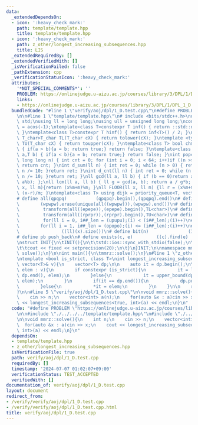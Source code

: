 ```yaml
---
data:
  _extendedDependsOn:
  - icon: ':heavy_check_mark:'
    path: template/template.hpp
    title: template/template.hpp
  - icon: ':heavy_check_mark:'
    path: z_other/longest_increasing_subsequences.hpp
    title: LIS
  _extendedRequiredBy: []
  _extendedVerifiedWith: []
  _isVerificationFailed: false
  _pathExtension: cpp
  _verificationStatusIcon: ':heavy_check_mark:'
  attributes:
    '*NOT_SPECIAL_COMMENTS*': ''
    PROBLEM: https://onlinejudge.u-aizu.ac.jp/courses/library/3/DPL/1/DPL_1_D
    links:
    - https://onlinejudge.u-aizu.ac.jp/courses/library/3/DPL/1/DPL_1_D
  bundledCode: "#line 1 \"verify/aoj/dpl/1_D.test.cpp\"\n#define PROBLEM \"https://onlinejudge.u-aizu.ac.jp/courses/library/3/DPL/1/DPL_1_D\"\
    \n\n#line 1 \"template/template.hpp\"\n# include <bits/stdc++.h>\nusing namespace\
    \ std;\nusing ll = long long;\nusing ull = unsigned long long;\nconst double pi\
    \ = acos(-1);\ntemplate<class T>constexpr T inf() { return ::std::numeric_limits<T>::max();\
    \ }\ntemplate<class T>constexpr T hinf() { return inf<T>() / 2; }\ntemplate <typename\
    \ T_char>T_char TL(T_char cX) { return tolower(cX); }\ntemplate <typename T_char>T_char\
    \ TU(T_char cX) { return toupper(cX); }\ntemplate<class T> bool chmin(T& a,T b)\
    \ { if(a > b){a = b; return true;} return false; }\ntemplate<class T> bool chmax(T&\
    \ a,T b) { if(a < b){a = b; return true;} return false; }\nint popcnt(unsigned\
    \ long long n) { int cnt = 0; for (int i = 0; i < 64; i++)if ((n >> i) & 1)cnt++;\
    \ return cnt; }\nint d_sum(ll n) { int ret = 0; while (n > 0) { ret += n % 10;\
    \ n /= 10; }return ret; }\nint d_cnt(ll n) { int ret = 0; while (n > 0) { ret++;\
    \ n /= 10; }return ret; }\nll gcd(ll a, ll b) { if (b == 0)return a; return gcd(b,\
    \ a%b); };\nll lcm(ll a, ll b) { ll g = gcd(a, b); return a / g*b; };\nll MOD(ll\
    \ x, ll m){return (x%m+m)%m; }\nll FLOOR(ll x, ll m) {ll r = (x%m+m)%m; return\
    \ (x-r)/m; }\ntemplate<class T> using dijk = priority_queue<T, vector<T>, greater<T>>;\n\
    # define all(qpqpq)           (qpqpq).begin(),(qpqpq).end()\n# define UNIQUE(wpwpw)\
    \        (wpwpw).erase(unique(all((wpwpw))),(wpwpw).end())\n# define LOWER(epepe)\
    \         transform(all((epepe)),(epepe).begin(),TL<char>)\n# define UPPER(rprpr)\
    \         transform(all((rprpr)),(rprpr).begin(),TU<char>)\n# define rep(i,upupu)\
    \         for(ll i = 0, i##_len = (upupu);(i) < (i##_len);(i)++)\n# define reps(i,opopo)\
    \        for(ll i = 1, i##_len = (opopo);(i) <= (i##_len);(i)++)\n# define len(x)\
    \                ((ll)(x).size())\n# define bit(n)               (1LL << (n))\n\
    # define pb push_back\n# define exists(c, e)         ((c).find(e) != (c).end())\n\
    \nstruct INIT{\n\tINIT(){\n\t\tstd::ios::sync_with_stdio(false);\n\t\tstd::cin.tie(0);\n\
    \t\tcout << fixed << setprecision(20);\n\t}\n}INIT;\n\nnamespace mmrz {\n\tvoid\
    \ solve();\n}\n\nint main(){\n\tmmrz::solve();\n}\n#line 1 \"z_other/longest_increasing_subsequences.hpp\"\
    \ntemplate <bool is_strict, class T>\nint longest_increasing_subsequences(const\
    \ vector<T>& v){\n    vector<T> dp;\n\n    auto it = dp.begin();\n\n    for(auto\
    \ elem : v){\n        if constexpr (is_strict){\n            it = lower_bound(dp.begin(),\
    \ dp.end(), elem);\n        }else{\n            it = upper_bound(dp.begin(), dp.end(),\
    \ elem);\n        }\n        if(it == dp.end()){\n            dp.push_back(elem);\n\
    \        }else{\n            *it = elem;\n        }\n    }\n\n    return int(dp.size());\n\
    }\n\n#line 5 \"verify/aoj/dpl/1_D.test.cpp\"\n\nvoid mmrz::solve(){\n    int n;\n\
    \    cin >> n;\n    vector<int> a(n);\n    for(auto &x : a)cin >> x;\n    cout\
    \ << longest_increasing_subsequences<true, int>(a) << endl;\n}\n"
  code: "#define PROBLEM \"https://onlinejudge.u-aizu.ac.jp/courses/library/3/DPL/1/DPL_1_D\"\
    \n\n#include \"./../../../template/template.hpp\"\n#include \"./../../../z_other/longest_increasing_subsequences.hpp\"\
    \n\nvoid mmrz::solve(){\n    int n;\n    cin >> n;\n    vector<int> a(n);\n  \
    \  for(auto &x : a)cin >> x;\n    cout << longest_increasing_subsequences<true,\
    \ int>(a) << endl;\n}\n"
  dependsOn:
  - template/template.hpp
  - z_other/longest_increasing_subsequences.hpp
  isVerificationFile: true
  path: verify/aoj/dpl/1_D.test.cpp
  requiredBy: []
  timestamp: '2024-07-07 01:02:07+09:00'
  verificationStatus: TEST_ACCEPTED
  verifiedWith: []
documentation_of: verify/aoj/dpl/1_D.test.cpp
layout: document
redirect_from:
- /verify/verify/aoj/dpl/1_D.test.cpp
- /verify/verify/aoj/dpl/1_D.test.cpp.html
title: verify/aoj/dpl/1_D.test.cpp
---
```

